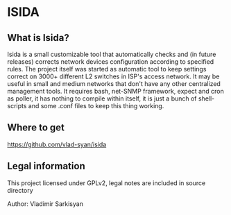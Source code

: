 ISIDA
=====

What is Isida?
--------------

Isida is a small customizable tool that automatically checks and (in 
future releases) corrects network devices configuration according to 
specified rules. The project itself was started as automatic tool to keep 
settings correct on 3000+ different L2 switches in ISP's access network. 
It may be useful in small and medium networks that don't have any other 
centralized management tools. It requires bash, net-SNMP framework, 
expect and cron as poller, it has nothing to compile within itself, it is 
just a bunch of shell-scripts and some .conf files to keep this thing 
working.


Where to get
------------

https://github.com/vlad-syan/isida


Legal information
-----------------

This project licensed under GPLv2, legal notes are included in source directory

Author: Vladimir Sarkisyan
